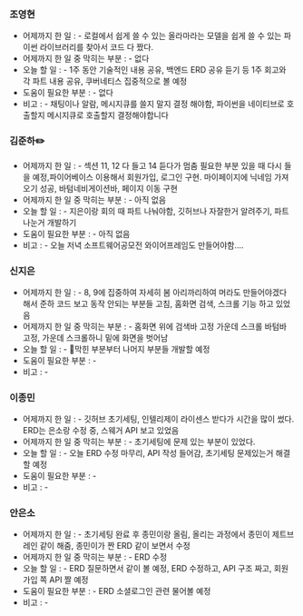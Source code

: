### 조영현
* 어제까지 한 일 : -  로컬에서 쉽게 쓸 수 있는 올라마라는 모델을 쉽게 쓸 수 있는 파이썬 라이브러리를 찾아서 코드 다 짰다. 
* 어제까지 한 일 중 막히는 부분 : - 없다  
* 오늘 할 일 : - 1주 동안 기술적인 내용 공유, 백엔드 ERD 공유 듣기 등 1주 회고와 각 파트  내용 공유, 쿠버네티스 집중적으로 볼 예정
* 도움이 필요한 부분 : -  없다
* 비고 : - 채팅이나 알람, 메시지큐를 쓸지 말지 결정 해야함, 파이썬을 네이티브로 호출할지 메시지큐로 호출할지 결정해야합니다


### 김준하✏️
* 어제까지 한 일 : -  섹션 11, 12 다 들고 14 듣다가 멈춤 필요한 부분 있을 때 다시 들을 예정,파이어베이스 이용해서 회원가입, 로그인 구현.  마이페이지에 닉네임 가져오기 성공, 바텀네비게이션바, 페이지 이동 구현 
* 어제까지 한 일 중 막히는 부분 : -  아직 없음
* 오늘 할 일 : - 지은이랑 회의 때 파트 나눠야함, 깃허브나 자잘한거 알려주기, 파트 나눈거 개발하기
* 도움이 필요한 부분 : -  아직 없음
* 비고 : - 오늘 저녁 소프트웨어공모전 와이어프레임도 만들어야함....


### 신지은 
* 어제까지 한 일 : -   8, 9에 집중하여 자세히 봄 아리까리하여 머라도 만들어야겠다 해서 준하 코드 보고 동작 안되는 부분들 고침, 홈화면 검색, 스크롤 기능 하고 있었음
* 어제까지 한 일 중 막히는 부분 : -  홈화면 위에 검색바 고정 가운데 스크롤 바텀바 고정, 가운데 스크롤하니 밑에 화면을 벗어남 
* 오늘 할 일 : -  막힌 부분부터 나머지 부분들 개발할 예정
* 도움이 필요한 부분 : -  
* 비고 : -
  

### 이종민
* 어제까지 한 일 : -  깃허브 초기세팅, 인텔리제이 라이센스 받다가 시간을 많이 썼다. ERD는 은소랑 수정 중,  스웨거 API 보고 있었음
* 어제까지 한 일 중 막히는 부분 : -  초기세팅에 문제 있는 부분이 있었다.
* 오늘 할 일 : - 오늘 ERD 수정 마무리, API 작성 들어감, 초기세팅 문제있는거 해결할 예정
* 도움이 필요한 부분 : -  
* 비고 : -


### 안은소
* 어제까지 한 일 : -  초기세팅 완료 후 종민이랑 올림, 올리는 과정에서 종민이 제트브레인 같이 해줌, 종민이가 짠 ERD 같이 보면서 수정
* 어제까지 한 일 중 막히는 부분 : -   ERD 수정
* 오늘 할 일 : - ERD 질문하면서 같이 볼 예정, ERD 수정하고, API 구조 짜고, 회원가입 쪽 API 짤 예정
* 도움이 필요한 부분 : -   ERD 소셜로그인 관련 물어볼 예정
* 비고 : -
  
